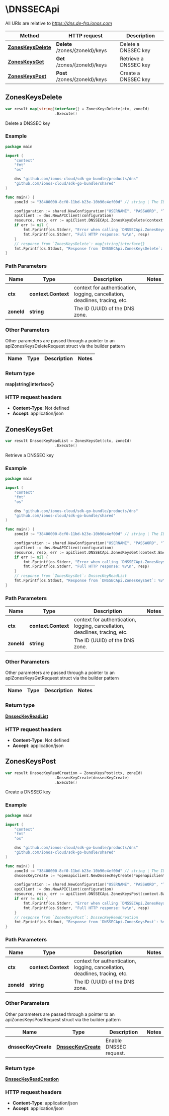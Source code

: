 # \DNSSECApi

All URIs are relative to *https://dns.de-fra.ionos.com*

|Method | HTTP request | Description|
|------------- | ------------- | -------------|
|[**ZonesKeysDelete**](DNSSECApi.md#ZonesKeysDelete) | **Delete** /zones/{zoneId}/keys | Delete a DNSSEC key|
|[**ZonesKeysGet**](DNSSECApi.md#ZonesKeysGet) | **Get** /zones/{zoneId}/keys | Retrieve a DNSSEC key|
|[**ZonesKeysPost**](DNSSECApi.md#ZonesKeysPost) | **Post** /zones/{zoneId}/keys | Create a DNSSEC key|



## ZonesKeysDelete

```go
var result map[string]interface{} = ZonesKeysDelete(ctx, zoneId)
                      .Execute()
```

Delete a DNSSEC key



### Example

```go
package main

import (
    "context"
    "fmt"
    "os"

    dns "github.com/ionos-cloud/sdk-go-bundle/products/dns"
    "github.com/ionos-cloud/sdk-go-bundle/shared"
)

func main() {
    zoneId := "38400000-8cf0-11bd-b23e-10b96e4ef00d" // string | The ID (UUID) of the DNS zone.

    configuration := shared.NewConfiguration("USERNAME", "PASSWORD", "TOKEN", "HOST_URL")
    apiClient := dns.NewAPIClient(configuration)
    resource, resp, err := apiClient.DNSSECApi.ZonesKeysDelete(context.Background(), zoneId).Execute()
    if err != nil {
        fmt.Fprintf(os.Stderr, "Error when calling `DNSSECApi.ZonesKeysDelete``: %v\n", err)
        fmt.Fprintf(os.Stderr, "Full HTTP response: %v\n", resp)
    }
    // response from `ZonesKeysDelete`: map[string]interface{}
    fmt.Fprintf(os.Stdout, "Response from `DNSSECApi.ZonesKeysDelete`: %v\n", resource)
}
```

### Path Parameters


|Name | Type | Description  | Notes|
|------------- | ------------- | ------------- | -------------|
|**ctx** | **context.Context** | context for authentication, logging, cancellation, deadlines, tracing, etc.|
|**zoneId** | **string** | The ID (UUID) of the DNS zone. | |

### Other Parameters

Other parameters are passed through a pointer to an apiZonesKeysDeleteRequest struct via the builder pattern


|Name | Type | Description  | Notes|
|------------- | ------------- | ------------- | -------------|

### Return type

**map[string]interface{}**

### HTTP request headers

- **Content-Type**: Not defined
- **Accept**: application/json



## ZonesKeysGet

```go
var result DnssecKeyReadList = ZonesKeysGet(ctx, zoneId)
                      .Execute()
```

Retrieve a DNSSEC key



### Example

```go
package main

import (
    "context"
    "fmt"
    "os"

    dns "github.com/ionos-cloud/sdk-go-bundle/products/dns"
    "github.com/ionos-cloud/sdk-go-bundle/shared"
)

func main() {
    zoneId := "38400000-8cf0-11bd-b23e-10b96e4ef00d" // string | The ID (UUID) of the DNS zone.

    configuration := shared.NewConfiguration("USERNAME", "PASSWORD", "TOKEN", "HOST_URL")
    apiClient := dns.NewAPIClient(configuration)
    resource, resp, err := apiClient.DNSSECApi.ZonesKeysGet(context.Background(), zoneId).Execute()
    if err != nil {
        fmt.Fprintf(os.Stderr, "Error when calling `DNSSECApi.ZonesKeysGet``: %v\n", err)
        fmt.Fprintf(os.Stderr, "Full HTTP response: %v\n", resp)
    }
    // response from `ZonesKeysGet`: DnssecKeyReadList
    fmt.Fprintf(os.Stdout, "Response from `DNSSECApi.ZonesKeysGet`: %v\n", resource)
}
```

### Path Parameters


|Name | Type | Description  | Notes|
|------------- | ------------- | ------------- | -------------|
|**ctx** | **context.Context** | context for authentication, logging, cancellation, deadlines, tracing, etc.|
|**zoneId** | **string** | The ID (UUID) of the DNS zone. | |

### Other Parameters

Other parameters are passed through a pointer to an apiZonesKeysGetRequest struct via the builder pattern


|Name | Type | Description  | Notes|
|------------- | ------------- | ------------- | -------------|

### Return type

[**DnssecKeyReadList**](../models/DnssecKeyReadList.md)

### HTTP request headers

- **Content-Type**: Not defined
- **Accept**: application/json



## ZonesKeysPost

```go
var result DnssecKeyReadCreation = ZonesKeysPost(ctx, zoneId)
                      .DnssecKeyCreate(dnssecKeyCreate)
                      .Execute()
```

Create a DNSSEC key



### Example

```go
package main

import (
    "context"
    "fmt"
    "os"

    dns "github.com/ionos-cloud/sdk-go-bundle/products/dns"
    "github.com/ionos-cloud/sdk-go-bundle/shared"
)

func main() {
    zoneId := "38400000-8cf0-11bd-b23e-10b96e4ef00d" // string | The ID (UUID) of the DNS zone.
    dnssecKeyCreate := *openapiclient.NewDnssecKeyCreate(*openapiclient.NewDnssecKeyParameters(*openapiclient.NewKeyParameters(openapiclient.algorithm("RSASHA256"), openapiclient.kskBits(1024), openapiclient.zskBits(1024)), *openapiclient.NewNsecParameters(openapiclient.nsecMode("NSEC"), int32(21), int32(128)), int32(120))) // DnssecKeyCreate | Enable DNSSEC request.

    configuration := shared.NewConfiguration("USERNAME", "PASSWORD", "TOKEN", "HOST_URL")
    apiClient := dns.NewAPIClient(configuration)
    resource, resp, err := apiClient.DNSSECApi.ZonesKeysPost(context.Background(), zoneId).DnssecKeyCreate(dnssecKeyCreate).Execute()
    if err != nil {
        fmt.Fprintf(os.Stderr, "Error when calling `DNSSECApi.ZonesKeysPost``: %v\n", err)
        fmt.Fprintf(os.Stderr, "Full HTTP response: %v\n", resp)
    }
    // response from `ZonesKeysPost`: DnssecKeyReadCreation
    fmt.Fprintf(os.Stdout, "Response from `DNSSECApi.ZonesKeysPost`: %v\n", resource)
}
```

### Path Parameters


|Name | Type | Description  | Notes|
|------------- | ------------- | ------------- | -------------|
|**ctx** | **context.Context** | context for authentication, logging, cancellation, deadlines, tracing, etc.|
|**zoneId** | **string** | The ID (UUID) of the DNS zone. | |

### Other Parameters

Other parameters are passed through a pointer to an apiZonesKeysPostRequest struct via the builder pattern


|Name | Type | Description  | Notes|
|------------- | ------------- | ------------- | -------------|
| **dnssecKeyCreate** | [**DnssecKeyCreate**](../models/DnssecKeyCreate.md) | Enable DNSSEC request. | |

### Return type

[**DnssecKeyReadCreation**](../models/DnssecKeyReadCreation.md)

### HTTP request headers

- **Content-Type**: application/json
- **Accept**: application/json


